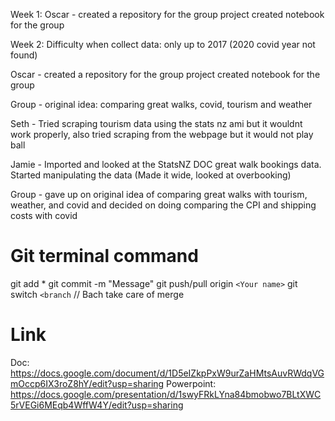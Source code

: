Week 1:
Oscar - created a repository for the group project 
	created notebook for the group
    
Week 2:
    Difficulty when collect data: only up to 2017 (2020 covid year not found)
    
    
    

Oscar - created a repository for the group project 
	created notebook for the group

Group - original idea: comparing great walks, covid, tourism and weather

Seth - Tried scraping tourism data using the stats nz ami but it wouldnt work properly, also tried scraping from the webpage but it would not play ball
 
Jamie - Imported and looked at the StatsNZ DOC great walk bookings data.
                Started manipulating the data (Made it wide, looked at overbooking)
                
Group - gave up on original idea of comparing great walks with tourism, weather, and covid and decided on doing comparing the CPI and shipping costs with covid  

# Git terminal command

git add *
git commit -m "Message"
git push/pull origin `<Your name>`
git switch `<branch` // Bach take care of merge

# Link

Doc: https://docs.google.com/document/d/1D5eIZkpPxW9urZaHMtsAuvRWdqVGmOccp6IX3roZ8hY/edit?usp=sharing
Powerpoint: https://docs.google.com/presentation/d/1swyFRkLYna84bmobwo7BLtXWC5rVEGi6MEqb4WffW4Y/edit?usp=sharing